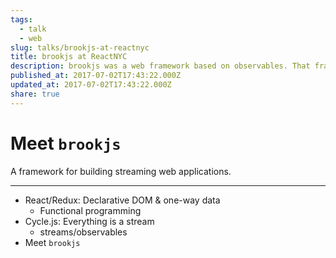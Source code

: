 ```yaml
---
tags:
  - talk
  - web
slug: talks/brookjs-at-reactnyc
title: brookjs at ReactNYC
description: brookjs was a web framework based on observables. That framework is now archived, but this was a look at some of the principles underlying it.
published_at: 2017-07-02T17:43:22.000Z
updated_at: 2017-07-02T17:43:22.000Z
share: true
---
```


# Meet `brookjs`

A framework for building streaming web applications.

---

- React/Redux: Declarative DOM & one-way data
  - Functional programming
- Cycle.js: Everything is a stream
  - streams/observables
- Meet `brookjs`

